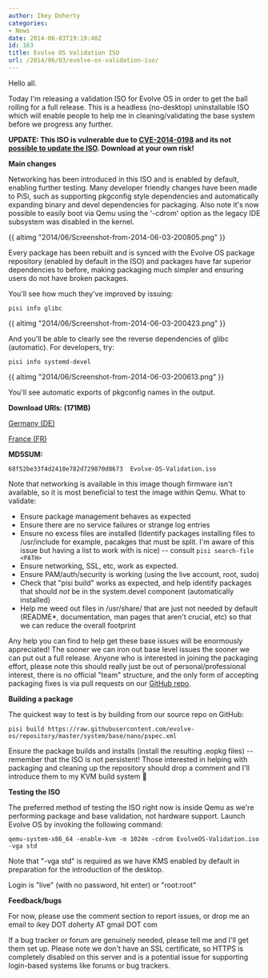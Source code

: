 ```yaml
---
author: Ikey Doherty
categories:
- News
date: 2014-06-03T19:19:48Z
id: 163
title: Evolve OS Validation ISO
url: /2014/06/03/evolve-os-validation-iso/
---
```


Hello all.

Today I'm releasing a validation ISO for Evolve OS in order to get the ball rolling for a full release. This is a headless (no-desktop) uninstallable ISO which will enable 
people to help me in cleaning/validating the base system before we progress any further.

**UPDATE: This ISO is vulnerable due to [CVE-2014-0198](http://cve.mitre.org/cgi-bin/cvename.cgi?name=CVE-2014-0198) and its not [possible to update the ISO](https://solus-project.com/project/os/issues/OS-4). Download at your own risk!**
<!--more-->

**Main changes**

Networking has been introduced in this ISO and is enabled by default, enabling further testing. Many developer friendly changes have been made to PiSi, such as supporting pkgconfig style dependencies and automatically expanding binary and devel dependencies for packaging. Also note it's now possible to easily boot via Qemu using the '-cdrom' option as the legacy IDE subsystem was disabled in the kernel.

{{ altimg "2014/06/Screenshot-from-2014-06-03-200805.png" }}

Every package has been rebuilt and is synced with the Evolve OS package repository (enabled by default in the ISO) and packages have far superior dependencies 
to before, making packaging much simpler and ensuring users do not have broken packages.

You'll see how much they've improved by issuing:

```
pisi info glibc
```

{{ altimg "2014/06/Screenshot-from-2014-06-03-200423.png" }}

And you'll be able to clearly see the reverse dependencies of glibc (automatic). For developers, try:

```
pisi info systemd-devel
```

{{ altimg "2014/06/Screenshot-from-2014-06-03-200613.png" }}

You'll see automatic exports of pkgconfig names in the output.

**Download URIs: (171MB)**

[Germany (DE)](http://mirror.layerjet.com/evolveos/images/Evolve-OS-Validation.iso)

[France (FR)](http://mirror6.layerjet.com/evolveos/images/Evolve-OS-Validation.iso)

**MD5SUM:**

```
68f52be33f4d2410e782d729870d8673  Evolve-OS-Validation.iso
```

Note that networking is available in this image though firmware isn't available, so it is most beneficial to test the image within Qemu. What to validate:

* Ensure package management behaves as expected
* Ensure there are no service failures or strange log entries
* Ensure no excess files are installed (Identify packages installing files to /usr/include for example, pacakges that must be split. I'm aware of this issue but having a list to 
work with is nice) -- consult `pisi search-file <PATH>`
* Ensure networking, SSL, etc, work as expected.
* Ensure PAM/auth/security is working (using the live account, root, sudo)
* Check that "pisi build" works as expected, and help identify packages that should *not* be in the system.devel component (automatically installed)
* Help me weed out files in /usr/share/ that are just not needed by default (README*, documentation, man pages that aren't crucial, etc) so that we can reduce the 
overall footprint

Any help you can find to help get these base issues will be enormously appreciated! The sooner we can iron out base level issues the sooner we can put out a full release. 
Anyone who is interested in joining the packaging effort, please note this should really just be out of personal/professional interest, there is no official "team" structure, 
and the only form of accepting packaging fixes is via pull requests on our [GitHub repo](https://github.com/solus-project/repository).

**Building a package**

The quickest way to test is by building from our source repo on GitHub:

```
pisi build https://raw.githubusercontent.com/evolve-os/repository/master/system/base/nano/pspec.xml
```

Ensure the package builds and installs (install the resulting .eopkg files) -- remember that the ISO is not persistent! Those interested in helping with packaging and 
cleaning up the repository should drop a comment and I'll introduce them to my KVM build system 🙂

**Testing the ISO**

The preferred method of testing the ISO right now is inside Qemu as we're performing package and base validation, not hardware support. Launch Evolve OS by invoking 
the following command:

```
qemu-system-x86_64 -enable-kvm -m 1024m -cdrom EvolveOS-Validation.iso -vga std
```

Note that "-vga std" is required as we have KMS enabled by default in preparation for the introduction of the desktop.

Login is "live" (with no password, hit enter) or "root:root"

**Feedback/bugs**

For now, please use the comment section to report issues, or drop me an email to ikey DOT doherty AT gmail DOT com

If a bug tracker or forum are genuinely needed, please tell me and I'll get them set up. Please note we don't have an SSL certificate, so HTTPS is completely 
disabled on this server and is a potential issue for supporting login-based systems like forums or bug trackers.

